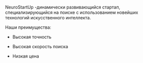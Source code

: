 NeuroStartUp -динамически развивающийся стартап, специализирующийся на поиске с использованием новейших технологий искусственного интеллекта.

Наши преимущества:

* Высокая точность

* Высокая скорость поиска

* Низкая цена